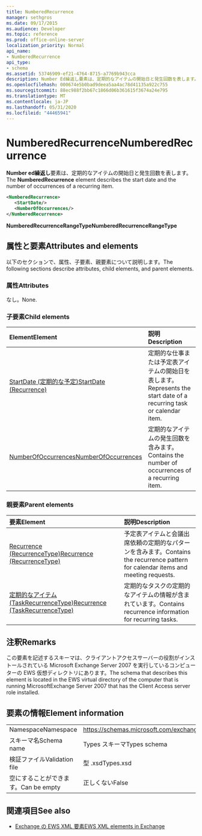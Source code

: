 ```yaml
---
title: NumberedRecurrence
manager: sethgros
ms.date: 09/17/2015
ms.audience: Developer
ms.topic: reference
ms.prod: office-online-server
localization_priority: Normal
api_name:
- NumberedRecurrence
api_type:
- schema
ms.assetid: 53746909-ef21-4764-8715-a7769b943cca
description: Number Ed繰返し要素は、定期的なアイテムの開始日と発生回数を表します。
ms.openlocfilehash: 000674e5b0bad9deea5aa4ac78d41135a922c755
ms.sourcegitcommit: 88ec988f2bb67c1866d06b361615f3674a24e795
ms.translationtype: MT
ms.contentlocale: ja-JP
ms.lasthandoff: 05/31/2020
ms.locfileid: "44465941"
---
```

# <a name="numberedrecurrence"></a><span data-ttu-id="fa0aa-103">NumberedRecurrence</span><span class="sxs-lookup"><span data-stu-id="fa0aa-103">NumberedRecurrence</span></span>

<span data-ttu-id="fa0aa-104">**Number ed繰返し**要素は、定期的なアイテムの開始日と発生回数を表します。</span><span class="sxs-lookup"><span data-stu-id="fa0aa-104">The **NumberedRecurrence** element describes the start date and the number of occurrences of a recurring item.</span></span> 
  
```xml
<NumberedRecurrence>
   <StartDate/>
   <NumberOfOccurrences/>
</NumberedRecurrence>
```

 <span data-ttu-id="fa0aa-105">**NumberedRecurrenceRangeType**</span><span class="sxs-lookup"><span data-stu-id="fa0aa-105">**NumberedRecurrenceRangeType**</span></span>
## <a name="attributes-and-elements"></a><span data-ttu-id="fa0aa-106">属性と要素</span><span class="sxs-lookup"><span data-stu-id="fa0aa-106">Attributes and elements</span></span>

<span data-ttu-id="fa0aa-107">以下のセクションで、属性、子要素、親要素について説明します。</span><span class="sxs-lookup"><span data-stu-id="fa0aa-107">The following sections describe attributes, child elements, and parent elements.</span></span>
  
### <a name="attributes"></a><span data-ttu-id="fa0aa-108">属性</span><span class="sxs-lookup"><span data-stu-id="fa0aa-108">Attributes</span></span>

<span data-ttu-id="fa0aa-109">なし。</span><span class="sxs-lookup"><span data-stu-id="fa0aa-109">None.</span></span>
  
### <a name="child-elements"></a><span data-ttu-id="fa0aa-110">子要素</span><span class="sxs-lookup"><span data-stu-id="fa0aa-110">Child elements</span></span>

|<span data-ttu-id="fa0aa-111">**Element**</span><span class="sxs-lookup"><span data-stu-id="fa0aa-111">**Element**</span></span>|<span data-ttu-id="fa0aa-112">**説明**</span><span class="sxs-lookup"><span data-stu-id="fa0aa-112">**Description**</span></span>|
|:-----|:-----|
|[<span data-ttu-id="fa0aa-113">StartDate (定期的な予定)</span><span class="sxs-lookup"><span data-stu-id="fa0aa-113">StartDate (Recurrence)</span></span>](startdate-recurrence.md) <br/> |<span data-ttu-id="fa0aa-114">定期的な仕事または予定表アイテムの開始日を表します。</span><span class="sxs-lookup"><span data-stu-id="fa0aa-114">Represents the start date of a recurring task or calendar item.</span></span>  <br/> |
|[<span data-ttu-id="fa0aa-115">NumberOfOccurrences</span><span class="sxs-lookup"><span data-stu-id="fa0aa-115">NumberOfOccurrences</span></span>](numberofoccurrences.md) <br/> |<span data-ttu-id="fa0aa-116">定期的なアイテムの発生回数を含みます。</span><span class="sxs-lookup"><span data-stu-id="fa0aa-116">Contains the number of occurrences of a recurring item.</span></span>  <br/> |
   
### <a name="parent-elements"></a><span data-ttu-id="fa0aa-117">親要素</span><span class="sxs-lookup"><span data-stu-id="fa0aa-117">Parent elements</span></span>

|<span data-ttu-id="fa0aa-118">**要素**</span><span class="sxs-lookup"><span data-stu-id="fa0aa-118">**Element**</span></span>|<span data-ttu-id="fa0aa-119">**説明**</span><span class="sxs-lookup"><span data-stu-id="fa0aa-119">**Description**</span></span>|
|:-----|:-----|
|[<span data-ttu-id="fa0aa-120">Recurrence (RecurrenceType)</span><span class="sxs-lookup"><span data-stu-id="fa0aa-120">Recurrence (RecurrenceType)</span></span>](recurrence-recurrencetype.md) <br/> |<span data-ttu-id="fa0aa-121">予定表アイテムと会議出席依頼の定期的なパターンを含みます。</span><span class="sxs-lookup"><span data-stu-id="fa0aa-121">Contains the recurrence pattern for calendar items and meeting requests.</span></span>  <br/> |
|[<span data-ttu-id="fa0aa-122">定期的なアイテム (TaskRecurrenceType)</span><span class="sxs-lookup"><span data-stu-id="fa0aa-122">Recurrence (TaskRecurrenceType)</span></span>](recurrence-taskrecurrencetype.md) <br/> |<span data-ttu-id="fa0aa-123">定期的なタスクの定期的なアイテムの情報が含まれています。</span><span class="sxs-lookup"><span data-stu-id="fa0aa-123">Contains recurrence information for recurring tasks.</span></span>  <br/> |
   
## <a name="remarks"></a><span data-ttu-id="fa0aa-124">注釈</span><span class="sxs-lookup"><span data-stu-id="fa0aa-124">Remarks</span></span>

<span data-ttu-id="fa0aa-125">この要素を記述するスキーマは、クライアントアクセスサーバーの役割がインストールされている Microsoft Exchange Server 2007 を実行しているコンピューターの EWS 仮想ディレクトリにあります。</span><span class="sxs-lookup"><span data-stu-id="fa0aa-125">The schema that describes this element is located in the EWS virtual directory of the computer that is running MicrosoftExchange Server 2007 that has the Client Access server role installed.</span></span>
  
## <a name="element-information"></a><span data-ttu-id="fa0aa-126">要素の情報</span><span class="sxs-lookup"><span data-stu-id="fa0aa-126">Element information</span></span>

|||
|:-----|:-----|
|<span data-ttu-id="fa0aa-127">Namespace</span><span class="sxs-lookup"><span data-stu-id="fa0aa-127">Namespace</span></span>  <br/> |https://schemas.microsoft.com/exchange/services/2006/types  <br/> |
|<span data-ttu-id="fa0aa-128">スキーマ名</span><span class="sxs-lookup"><span data-stu-id="fa0aa-128">Schema name</span></span>  <br/> |<span data-ttu-id="fa0aa-129">Types スキーマ</span><span class="sxs-lookup"><span data-stu-id="fa0aa-129">Types schema</span></span>  <br/> |
|<span data-ttu-id="fa0aa-130">検証ファイル</span><span class="sxs-lookup"><span data-stu-id="fa0aa-130">Validation file</span></span>  <br/> |<span data-ttu-id="fa0aa-131">型 .xsd</span><span class="sxs-lookup"><span data-stu-id="fa0aa-131">Types.xsd</span></span>  <br/> |
|<span data-ttu-id="fa0aa-132">空にすることができます。</span><span class="sxs-lookup"><span data-stu-id="fa0aa-132">Can be empty</span></span>  <br/> |<span data-ttu-id="fa0aa-133">正しくない</span><span class="sxs-lookup"><span data-stu-id="fa0aa-133">False</span></span>  <br/> |
   
## <a name="see-also"></a><span data-ttu-id="fa0aa-134">関連項目</span><span class="sxs-lookup"><span data-stu-id="fa0aa-134">See also</span></span>



- [<span data-ttu-id="fa0aa-135">Exchange の EWS XML 要素</span><span class="sxs-lookup"><span data-stu-id="fa0aa-135">EWS XML elements in Exchange</span></span>](ews-xml-elements-in-exchange.md)

